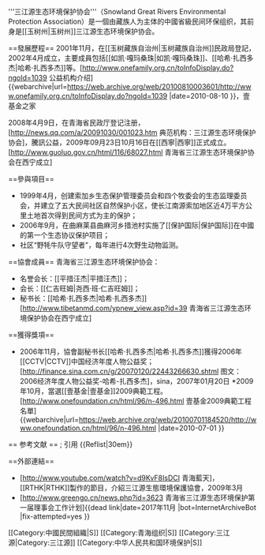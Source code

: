 '''三江源生态环境保护协会'''（Snowland Great Rivers Environmental Protection Association）是一個由藏族人为主体的中國省級民间环保组织，其前身是[[玉树州|玉树州]]三江源生态环境保护协会。

==發展歷程==
2001年11月，在[[玉树藏族自治州|玉树藏族自治州]]民政局登記，2002年4月成立，主要成員包括[[如凯·嘎玛桑珠|如凯·嘎玛桑珠]]、[[哈希·扎西多杰|哈希·扎西多杰]]等。<ref>[http://www.onefamily.org.cn/toInfoDisplay.do?ngoId=1039 公益机构介绍] {{webarchive|url=https://web.archive.org/web/20100810003601/http://www.onefamily.org.cn/toInfoDisplay.do?ngoId=1039 |date=2010-08-10 }}，壹基金之家</ref>

2008年4月9日，在青海省民政厅登记注册，<ref>[http://news.qq.com/a/20091030/001023.htm 典范机构：三江源生态环境保护协会]，騰訊公益，2009年09月23日</ref>10月16日在[[西寧|西寧]]正式成立。<ref name="cl">[http://www.guoluo.gov.cn/html/116/68027.html 青海省三江源生态环境保护协会在西宁成立]</ref>

==參與項目==
* 1999年4月，创建索加乡生态保护管理委员会和四个牧委会的生态监理委员会，并建立了五大民间社区自然保护小区，使长江南源索加地区近4万平方公里土地首次得到民间方式为主的保护；
* 2006年9月，在曲麻莱县曲麻河乡措池村实施了[[保护国际|保护国际]]在中國的第一个生态协议保护项目；
* 社区“野牦牛队守望者”，每年进行4次野生动物监测。<ref name="cl" />

==協會成員==
青海省三江源生态环境保护协会：
* 名誉会长：[[平措汪杰|平措汪杰]]；
* 会长：[[仁吉旺姆|尧西·班·仁吉旺姆]]；
* 秘书长：[[哈希·扎西多杰|哈希·扎西多杰]]<ref>[http://www.tibetanmd.com/ypnew_view.asp?id=39 青海省三江源生态环境保护协会在西宁成立]</ref>

==獲得獎項==
* 2006年11月，協會副秘书长[[哈希·扎西多杰|哈希·扎西多杰]]獲得2006年[[CCTV|CCTV]]中国经济年度人物公益奖；<ref>[http://finance.sina.com.cn/g/20070120/22443266630.shtml 图文：2006经济年度人物公益奖-哈希-扎西多杰]，sina，2007年01月20日</ref>
*2009年10月，當選[[壹基金|壹基金]]2009典範工程。<ref>[http://www.onefoundation.cn/html/96/n-496.html 壹基金2009典範工程名單] {{webarchive|url=https://web.archive.org/web/20100701184520/http://www.onefoundation.cn/html/96/n-496.html |date=2010-07-01 }}</ref>

== 参考文献 ==
; 引用
{{Reflist|30em}}

==外部連結==
* [http://www.youtube.com/watch?v=d9KvF8IsDCI 青海藍天]，[[RTHK|RTHK]]製作的節目，介紹三江源生態環境保護協會，2009年3月
* [http://www.greengo.cn/news.php?id=3623 青海省三江源生态环境保护第一届理事会工作计划]{{dead link|date=2017年11月 |bot=InternetArchiveBot |fix-attempted=yes }}

[[Category:中國民間組織|S]]
[[Category:青海组织|S]]
[[Category:三江源|Category:三江源]]
[[Category:中华人民共和国环境保护|S]]